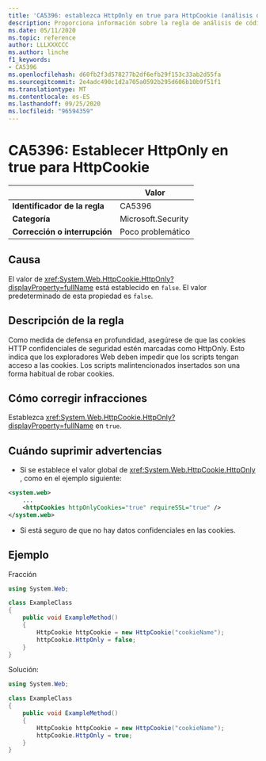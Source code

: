 ```yaml
---
title: 'CA5396: establezca HttpOnly en true para HttpCookie (análisis de código)'
description: Proporciona información sobre la regla de análisis de código CA5396, incluidas las causas, cómo corregir las infracciones y cuándo suprimirlas.
ms.date: 05/11/2020
ms.topic: reference
author: LLLXXXCCC
ms.author: linche
f1_keywords:
- CA5396
ms.openlocfilehash: d60fb2f3d578277b2df6efb29f153c33ab2d55fa
ms.sourcegitcommit: 2e4adc490c1d2a705a0592b295d606b10b9f51f1
ms.translationtype: MT
ms.contentlocale: es-ES
ms.lasthandoff: 09/25/2020
ms.locfileid: "96594359"
---
```

# <a name="ca5396-set-httponly-to-true-for-httpcookie"></a>CA5396: Establecer HttpOnly en true para HttpCookie

| | Valor |
|-|-|
| **Identificador de la regla** |CA5396|
| **Categoría** |Microsoft.Security|
| **Corrección o interrupción** |Poco problemático|

## <a name="cause"></a>Causa

El valor de <xref:System.Web.HttpCookie.HttpOnly?displayProperty=fullName> está establecido en `false`. El valor predeterminado de esta propiedad es `false`.

## <a name="rule-description"></a>Descripción de la regla

Como medida de defensa en profundidad, asegúrese de que las cookies HTTP confidenciales de seguridad estén marcadas como HttpOnly. Esto indica que los exploradores Web deben impedir que los scripts tengan acceso a las cookies. Los scripts malintencionados insertados son una forma habitual de robar cookies.

## <a name="how-to-fix-violations"></a>Cómo corregir infracciones

Establezca <xref:System.Web.HttpCookie.HttpOnly?displayProperty=fullName> en `true`.

## <a name="when-to-suppress-warnings"></a>Cuándo suprimir advertencias

- Si se establece el valor global de <xref:System.Web.HttpCookie.HttpOnly> , como en el ejemplo siguiente:

```xml
<system.web>
    ...
    <httpCookies httpOnlyCookies="true" requireSSL="true" />
</system.web>
```

- Si está seguro de que no hay datos confidenciales en las cookies.

## <a name="example"></a>Ejemplo

Fracción

```csharp
using System.Web;

class ExampleClass
{
    public void ExampleMethod()
    {
        HttpCookie httpCookie = new HttpCookie("cookieName");
        httpCookie.HttpOnly = false;
    }
}
```

Solución:

```csharp
using System.Web;

class ExampleClass
{
    public void ExampleMethod()
    {
        HttpCookie httpCookie = new HttpCookie("cookieName");
        httpCookie.HttpOnly = true;
    }
}
```
